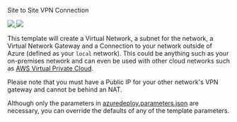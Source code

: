 Site to Site VPN Connection

<a href="https://portal.azure.com/#create/Microsoft.Template/uri/https://raw.githubusercontent.com/jayparadis/cloud-templates/master/azure-site-to-site-create/azuredeploy.json?token=AAuWNSC0pp1fFOczHgCtqGs1GZS2u--nks5XdRiYwA%3D%3D" target="_blank">
    <img src="http://azuredeploy.net/deploybutton.png"/>
</a>
<a href="http://armviz.io/#/?load=https://raw.githubusercontent.com/jayparadis/cloud-templates/master/azure-site-to-site-create/azuredeploy.json?token=AAuWNSC0pp1fFOczHgCtqGs1GZS2u--nks5XdRiYwA%3D%3D" target="_blank">
    <img src="http://armviz.io/visualizebutton.png"/>
</a>

This template will create a Virtual Network, a subnet for the network, a Virtual Network Gateway and a Connection to your network outside of Azure (defined as your `local` network). This could be anything such as your on-premises network and can even be used with other cloud networks such as [AWS Virtual Private Cloud](https://github.com/sedouard/aws-vpc-to-azure-vnet).

Please note that you must have a Public IP for your other network's VPN gateway and cannot be behind an NAT.

Although only the parameters in [azuredeploy.parameters.json](./azuredeploy.parameters.json) are necessary, you can override the defaults of any of the template parameters.
